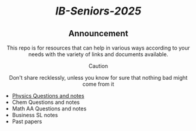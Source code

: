 <div align="center">

# ***IB-Seniors-2025***

## Announcement
This repo is for resources that can help in various ways according to your needs with the variety of links and documents available.

> [!CAUTION]
> Don't share recklessly, unless you know for sure that nothing bad might come from it
</div>

- [Physics Questions and notes](https://github.com/ahmedosama160/IB-Seniors-2025/blob/main/Physics%20Questions%20and%20notes.md)
- Chem Questions and notes
- Math AA Questions and notes
- Business SL notes
- Past papers
